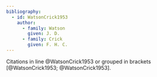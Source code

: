 ```yaml
---
bibliography:
  - id: WatsonCrick1953
    author:
      - family: Watson
        given: J. D.
      - family: Crick
        given: F. H. C.
---
```


Citations in line @WatsonCrick1953 or grouped in brackets [@WatsonCrick1953; @WatsonCrick1953].

